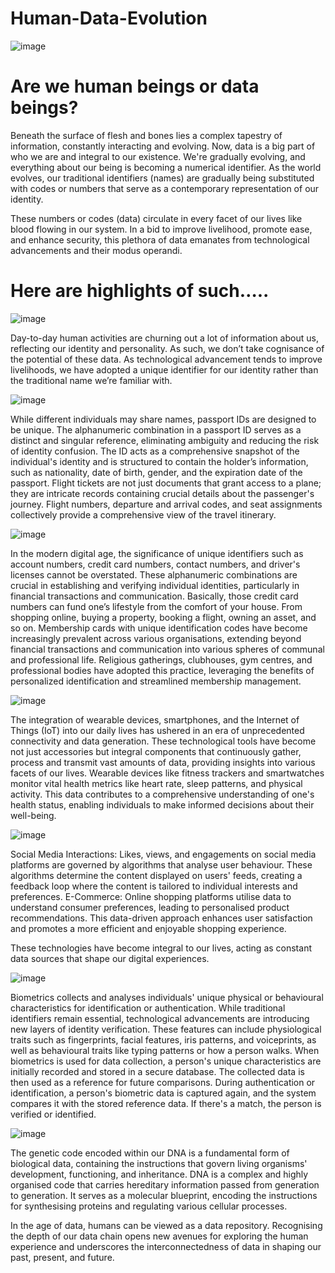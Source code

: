 # Human-Data-Evolution

![image](https://github.com/pinnaclepaul007/Human-Data-Revolution/assets/105908253/f6f065e4-ad51-4c09-a7dc-c6bf927e7246)

# Are we human beings or data beings?

Beneath the surface of flesh and bones lies a complex tapestry of information, constantly interacting and evolving. Now, data is a big part of who we are and integral to our existence. We're gradually evolving, and everything about our being is becoming a numerical identifier. As the world evolves, our traditional identifiers (names) are gradually being substituted with codes or numbers that serve as a contemporary representation of our identity.

These numbers or codes (data) circulate in every facet of our lives like blood flowing in our system. In a bid to improve livelihood, promote ease, and enhance security, this plethora of data emanates from technological advancements and their modus operandi. 

# Here are highlights of such…..

![image](https://github.com/pinnaclepaul007/Human-Data-Revolution/assets/105908253/5a8d0e26-6f9e-4af2-9cb3-7c1bd0e56cf6)

Day-to-day human activities are churning out a lot of information about us, reflecting our identity and personality. As such, we don’t take cognisance of the potential of these data. As technological advancement tends to improve livelihoods, we have adopted a unique identifier for our identity rather than the traditional name we’re familiar with. 

![image](https://github.com/pinnaclepaul007/Human-Data-Revolution/assets/105908253/a099c47b-7592-4cb6-9b80-a3216c292bd2)

While different individuals may share names, passport IDs are designed to be unique. The alphanumeric combination in a passport ID serves as a distinct and singular reference, eliminating ambiguity and reducing the risk of identity confusion. The ID acts as a comprehensive snapshot of the individual's identity and is structured to contain the holder’s information, such as nationality, date of birth, gender, and the expiration date of the passport.
Flight tickets are not just documents that grant access to a plane; they are intricate records containing crucial details about the passenger's journey. Flight numbers, departure and arrival codes, and seat assignments collectively provide a comprehensive view of the travel itinerary.

![image](https://github.com/pinnaclepaul007/Human-Data-Revolution/assets/105908253/a500ab91-5453-46db-842a-c6a0a17d5da6)

In the modern digital age, the significance of unique identifiers such as account numbers, credit card numbers, contact numbers, and driver's licenses cannot be overstated. These alphanumeric combinations are crucial in establishing and verifying individual identities, particularly in financial transactions and communication. Basically, those credit card numbers can fund one’s lifestyle from the comfort of your house. From shopping online, buying a property, booking a flight, owning an asset, and so on.
Membership cards with unique identification codes have become increasingly prevalent across various organisations, extending beyond financial transactions and communication into various spheres of communal and professional life. Religious gatherings, clubhouses, gym centres, and professional bodies have adopted this practice, leveraging the benefits of personalized identification and streamlined membership management.

![image](https://github.com/pinnaclepaul007/Human-Data-Revolution/assets/105908253/42699a59-be0c-486c-8574-4a48c5f89e23)

The integration of wearable devices, smartphones, and the Internet of Things (IoT) into our daily lives has ushered in an era of unprecedented connectivity and data generation. These technological tools have become not just accessories but integral components that continuously gather, process and transmit vast amounts of data, providing insights into various facets of our lives.
Wearable devices like fitness trackers and smartwatches monitor vital health metrics like heart rate, sleep patterns, and physical activity. This data contributes to a comprehensive understanding of one's health status, enabling individuals to make informed decisions about their well-being.

![image](https://github.com/pinnaclepaul007/Human-Data-Revolution/assets/105908253/5dc26f4e-6d47-458b-a594-4a0e45375f08)

Social Media Interactions: Likes, views, and engagements on social media platforms are governed by algorithms that analyse user behaviour. These algorithms determine the content displayed on users' feeds, creating a feedback loop where the content is tailored to individual interests and preferences.
E-Commerce: Online shopping platforms utilise data to understand consumer preferences, leading to personalised product recommendations. This data-driven approach enhances user satisfaction and promotes a more efficient and enjoyable shopping experience.

These technologies have become integral to our lives, acting as constant data sources that shape our digital experiences.

![image](https://github.com/pinnaclepaul007/Human-Data-Revolution/assets/105908253/0187b0fc-bc6d-48a5-b516-13d31c85fb6d)

Biometrics collects and analyses individuals' unique physical or behavioural characteristics for identification or authentication. While traditional identifiers remain essential, technological advancements are introducing new layers of identity verification. These features can include physiological traits such as fingerprints, facial features, iris patterns, and voiceprints, as well as behavioural traits like typing patterns or how a person walks.
When biometrics is used for data collection, a person's unique characteristics are initially recorded and stored in a secure database. The collected data is then used as a reference for future comparisons. During authentication or identification, a person's biometric data is captured again, and the system compares it with the stored reference data. If there's a match, the person is verified or identified.

![image](https://github.com/pinnaclepaul007/Human-Data-Revolution/assets/105908253/d871fbf5-fa60-4912-a8c3-887fdd8d54ca)

The genetic code encoded within our DNA is a fundamental form of biological data, containing the instructions that govern living organisms' development, functioning, and inheritance. DNA is a complex and highly organised code that carries hereditary information passed from generation to generation. It serves as a molecular blueprint, encoding the instructions for synthesising proteins and regulating various cellular processes.

In the age of data, humans can be viewed as a data repository. Recognising the depth of our data chain opens new avenues for exploring the human experience and underscores the interconnectedness of data in shaping our past, present, and future.
